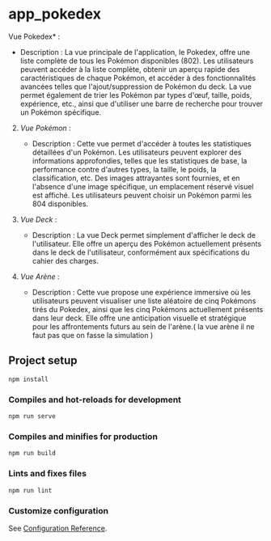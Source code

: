 




# app_pokedex





Vue Pokedex* :
   - Description : La vue principale de l'application, le Pokedex, offre une liste complète de tous les Pokémon disponibles (802). Les utilisateurs peuvent accéder à la liste complète, obtenir un aperçu rapide des caractéristiques de chaque Pokémon, et accéder à des fonctionnalités avancées telles que l'ajout/suppression de Pokémon du deck. La vue permet également de trier les Pokémon par types d'œuf, taille, poids, expérience, etc., ainsi que d'utiliser une barre de recherche pour trouver un Pokémon spécifique.
 
2. *Vue Pokémon* :
   - Description : Cette vue permet d'accéder à toutes les statistiques détaillées d'un Pokémon. Les utilisateurs peuvent explorer des informations approfondies, telles que les statistiques de base, la performance contre d'autres types, la taille, le poids, la classification, etc. Des images attrayantes sont fournies, et en l'absence d'une image spécifique, un emplacement réservé visuel est affiché. Les utilisateurs peuvent choisir un Pokémon parmi les 804 disponibles.
 
3. *Vue Deck* :
   - Description : La vue Deck permet simplement d'afficher le deck de l'utilisateur. Elle offre un aperçu des Pokémon actuellement présents dans le deck de l'utilisateur, conformément aux spécifications du cahier des charges.
 
4. *Vue Arène* :
   - Description : Cette vue propose une expérience immersive où les utilisateurs peuvent visualiser une liste aléatoire de cinq Pokémons tirés du Pokedex, ainsi que les cinq Pokémons actuellement présents dans leur deck. Elle offre une anticipation visuelle et stratégique pour les affrontements futurs au sein de l'arène.( la vue arène  il ne faut  pas que on fasse  la simulation )


## Project setup
```
npm install
```

### Compiles and hot-reloads for development
```
npm run serve
```

### Compiles and minifies for production
```
npm run build
```

### Lints and fixes files
```
npm run lint
```

### Customize configuration
See [Configuration Reference](https://cli.vuejs.org/config/).
